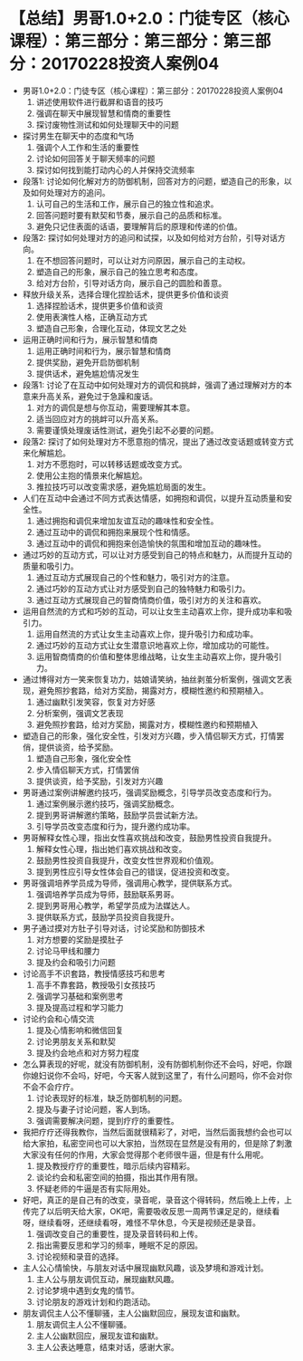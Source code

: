 # 【总结】男哥1.0+2.0：门徒专区（核心课程）：第三部分：第三部分：第三部分：20170228投资人案例04

-   男哥1.0+2.0：门徒专区（核心课程）：第三部分：20170228投资人案例04
    1.  讲述使用软件进行截屏和语音的技巧
    2.  强调在聊天中展现智慧和情商的重要性
    3.  探讨废物性测试和如何处理聊天中的问题
-   探讨男生在聊天中的态度和气场
    1.  强调个人工作和生活的重要性
    2.  讨论如何回答关于聊天频率的问题
    3.  探讨如何找到能打动内心的人并保持交流频率
-   段落1: 讨论如何化解对方的防御机制，回答对方的问题，塑造自己的形象，以及如何处理对方的追问。
    1.  认可自己的生活和工作，展示自己的独立性和追求。
    2.  回答问题时要有默契和节奏，展示自己的品质和标准。
    3.  避免只记住表面的话语，要理解背后的原理和传递的价值。
-   段落2: 探讨如何处理对方的追问和试探，以及如何给对方台阶，引导对话方向。
    1.  在不想回答问题时，可以让对方问原因，展示自己的主动权。
    2.  塑造自己的形象，展示自己的独立思考和态度。
    3.  给对方台阶，引导对话方向，展示自己的圆脸和善意。
-   释放升级关系，选择合理化捏脸话术，提供更多价值和谈资
    1.  选择捏脸话术，提供更多价值和谈资
    2.  使用表演性人格，正确互动方式
    3.  塑造自己形象，合理化互动，体现文艺之处
-   运用正确时间和行为，展示智慧和情商
    1.  运用正确时间和行为，展示智慧和情商
    2.  提供奖励，避免开启防御机制
    3.  提供话术，避免尴尬情况发生
-   段落1: 讨论了在互动中如何处理对方的调侃和挑衅，强调了通过理解对方的本意来升高关系，避免过于急躁和废话。
    1.  对方的调侃是想与你互动，需要理解其本意。
    2.  适当回应对方的挑衅可以升高关系。
    3.  需要谨慎处理废话性测试，避免引起不必要的问题。
-   段落2: 探讨了如何处理对方不愿意抱的情况，提出了通过改变话题或转变方式来化解尴尬。
    1.  对方不愿抱时，可以转移话题或改变方式。
    2.  使用公主抱的情景来化解尴尬。
    3.  推拉技巧可以改变需求感，避免尴尬局面的发生。
-   人们在互动中会通过不同方式表达情感，如拥抱和调侃，以提升互动质量和安全性。
    1.  通过拥抱和调侃来增加友谊互动的趣味性和安全性。
    2.  通过互动中的调侃和拥抱来展现个性和情感。
    3.  通过互动中的调侃和拥抱来创造愉快的氛围和增加互动的趣味性。
-   通过巧妙的互动方式，可以让对方感受到自己的特点和魅力，从而提升互动的质量和吸引力。
    1.  通过互动方式展现自己的个性和魅力，吸引对方的注意。
    2.  通过巧妙的互动方式让对方感受到自己的独特魅力和吸引力。
    3.  通过互动方式展现自己的智商情商价值，吸引对方的关注和喜欢。
-   运用自然流的方式和巧妙的互动，可以让女生主动喜欢上你，提升成功率和吸引力。
    1.  运用自然流的方式让女生主动喜欢上你，提升吸引力和成功率。
    2.  通过巧妙的互动方式让女生潜意识地喜欢上你，增加成功的可能性。
    3.  运用智商情商的价值和整体思维战略，让女生主动喜欢上你，提升吸引力。
-   通过博得对方一笑来恢复功力，姑娘请笑纳，抽丝剥茧分析案例，强调文艺表现，避免照抄套路，给对方奖励，揭露对方，模糊性邀约和预期植入。
    1.  通过幽默引发笑容，恢复对方好感
    2.  分析案例，强调文艺表现
    3.  避免照抄套路，给对方奖励，揭露对方，模糊性邀约和预期植入
-   塑造自己的形象，强化安全性，引发对方兴趣，步入情侣聊天方式，打情罢俏，提供谈资，给予奖励。
    1.  塑造自己形象，强化安全性
    2.  步入情侣聊天方式，打情罢俏
    3.  提供谈资，给予奖励，引发对方兴趣
-   男哥通过案例讲解邀约技巧，强调奖励概念，引导学员改变态度和行为。
    1.  通过案例展示邀约技巧，强调奖励概念。
    2.  提到男哥讲解邀约策略，鼓励学员尝试新方法。
    3.  引导学员改变态度和行为，提升邀约成功率。
-   男哥解释女性心理，指出女性喜欢挑战和改变，鼓励男性投资自我提升。
    1.  解释女性心理，指出她们喜欢挑战和改变。
    2.  鼓励男性投资自我提升，改变女性世界观和价值观。
    3.  提到男性应引导女性体会自己的错误，促进投资和改变。
-   男哥强调培养学员成为导师，强调用心教学，提供联系方式。
    1.  强调培养学员成为导师，鼓励联系男哥。
    2.  提到男哥用心教学，希望学员成为法媒达人。
    3.  提供联系方式，鼓励学员投资自我提升。
-   男子通过摸对方肚子引导对话，讨论奖励和防御技术
    1.  对方想要的奖励是摸肚子
    2.  讨论马甲线和腰力
    3.  提及约会和吸引力问题
-   讨论高手不识套路，教授情感技巧和思考
    1.  高手不靠套路，教授吸引女孩技巧
    2.  强调学习基础和案例思考
    3.  提及提高过程和学习能力
-   讨论约会和心情交流
    1.  提及心情影响和微信回复
    2.  讨论男朋友关系和默契
    3.  提及约会地点和对方努力程度
-   怎么算表现的好呢，就没有防御机制，没有防御机制你还不会吗，好吧，你跟你媳妇说你不会吗，好吧，今天客人就到这里了，有什么问题吗，你不会对你不会不会疗疗。
    1.  讨论表现好的标准，缺乏防御机制的问题。
    2.  提及与妻子讨论问题，客人到场。
    3.  强调需要解决问题，提到疗疗的重要性。
-   我把疗疗还得我教你，当然后面就很精彩了，对吧，当然后面我想约会也可以给大家拍，私密空间也可以大家拍，当然现在显然是没有用的，但是除了刺激大家没有任何的作用，大家会觉得那个老师很牛逼，但是有什么用呢。
    1.  提及教授疗疗的重要性，暗示后续内容精彩。
    2.  谈论约会和私密空间的拍摄，指出其作用有限。
    3.  怀疑老师的牛逼是否有实际用处。
-   好吧，真正的是自己有的改变，录音呢，录音这个得转码，然后晚上上传，上传完了以后明天给大家，OK吧，需要吸收反思一周两节课足足的，继续看呀，继续看呀，还继续看呀，难怪不早休息，今天是视频还是录音。
    1.  强调改变自己的重要性，提及录音转码和上传。
    2.  指出需要反思和学习的频率，睡眠不足的原因。
    3.  讨论视频和录音的选择。
-   主人公心情愉快，与朋友对话中展现幽默风趣，谈及梦境和游戏计划。
    1.  主人公与朋友调侃互动，展现幽默风趣。
    2.  讨论梦境中遇到女鬼的情节。
    3.  讨论朋友的游戏计划和约跑活动。
-   朋友调侃主人公不懂聊骚，主人公幽默回应，展现友谊和幽默。
    1.  朋友调侃主人公不懂聊骚。
    2.  主人公幽默回应，展现友谊和幽默。
    3.  主人公表达睡意，结束对话，感谢大家。